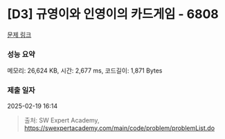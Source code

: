 # [D3] 규영이와 인영이의 카드게임 - 6808 

[문제 링크](https://swexpertacademy.com/main/code/problem/problemDetail.do?contestProbId=AWgv9va6HnkDFAW0) 

### 성능 요약

메모리: 26,624 KB, 시간: 2,677 ms, 코드길이: 1,871 Bytes

### 제출 일자

2025-02-19 16:14



> 출처: SW Expert Academy, https://swexpertacademy.com/main/code/problem/problemList.do